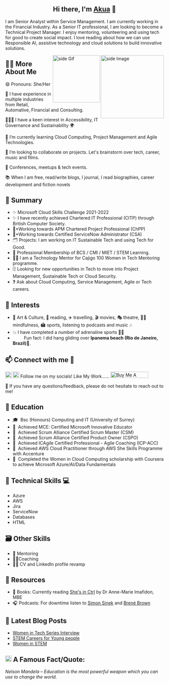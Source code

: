 
<h2 align="center">
Hi there, I'm <a href="https://linktr.ee/aopong" target="_blank" rel="noreferrer">Akua</a> 👋
</h2>

I am Senior Analyst within Service Management. I am currently working in the Financial Industry. As a Senior IT professional, I am looking to become a Technical Project Manager. I enjoy mentoring, volunteering and using tech for good to create social impact. I love reading about how we can use Responsible AI, assistive technology and cloud solutions to build innovative solutions.

<img src="https://github.com/sciencepal/sciencepal/blob/master/assets/life_balance.gif" alt="side Image" align="right" width="200" height="auto" />
<a href="https://ko-fi.com/sciencepal"> <img src="https://media3.giphy.com/media/ZEB6yFbLnhyQf7g3hn/giphy.gif" alt="side Gif" align="right" width="150" height="auto"/> </a>

## 👩‍💼 More About Me

😄 Pronouns: She/Her

🏦 I have experience in multiple industries from Retail, Automative, Financial and Consulting.

👨🏻‍💻 I have a keen interest in Accessibility, IT Governance and Sustainability 🌍

🌱 I’m currently learning Cloud Computing, Project Management and Agile Technologies.

🤝 I’m looking to collaborate on projects. Let's brainstorm over tech, career, music and films.

🍕 Conferences, meetups & tech events.

📚 When I am free, read/write blogs, I journal, I read biographies, career development and fiction novels

## 📜 Summary

- ✨ Microsoft Cloud Skills Challenge 2021-2022
- ✨ I have recently achieved Chartered IT Professional (CITP) through British Computer Society.
- 🤞*Working towards APM Chartered Project Professional (ChPP)
- 🤞*Working towards Certified ServiceNow Administrator (CSA)
- 🗂️ Projects: I am working on IT Sustainable Tech and using Tech for Good.
- 🎉 Professional Membership of BCS / CMI / MIET / STEM Learning.
- 👩‍🏫 I am a Technology Mentor for Cajigo 100 Women in Tech Mentoring programme.
- 🗄️ Looking for new opportunities in Tech to move into Project Management, Sustainable Tech or Cloud Security.
- ❓ Ask about Cloud Computing, Service Management, Agile or Tech careers.

## 🧐 Interests
- 🎨 Art & Culture, 📖 reading, ✈️ travelling, 🎬 movies, 🎭 theatre, 🧘‍♀️ mindfulness, 🏟️ sports, listening to podcasts and music 🎶
- 💥 I have completed a number of adrenaline sports 🧗‍♀️
- &nbsp;&nbsp;<img src="https://github.com/SP-XD/SP-XD/blob/main/images/lightning.gif?raw=true" width="12" />&nbsp;&nbsp;&nbsp;&nbsp;Fun fact: I did hang gliding over  **Ipanema beach (Rio de Janeiro, Brazil)**💖.<br>

## 📫 Connect with me :handshake:

Follow me on my socials! <a href="https://www.linkedin.com/in/akua-opong"><img align="left" src="https://raw.githubusercontent.com/yushi1007/yushi1007/main/images/linkedin.svg" alt="Yu Shi | LinkedIn" width="21px"/></a>
<a href="https://instagram.com/cs41ao"><img align="left" src="https://raw.githubusercontent.com/yushi1007/yushi1007/main/images/instagram.svg" alt="Yu Shi | Instagram" width="21px"/></a>  Like My Work......
<a href="https://www.buymeacoffee.com/aopong" target="_blank" rel="noreferrer nofollow">
     <img src="https://cdn.buymeacoffee.com/buttons/default-red.png" alt="Buy Me A Coffee" height="20" width="120" >
    </a>
</br>

💬 If you have any questions/feedback, please do not hesitate to reach out to me!

## 📖 Education
- 🎓 &nbsp;Bsc (Honours) Computing and IT (University of Surrey)
- 🎯 &nbsp;Achieved MCE: Certified Microsoft Innovative Educator
- 🎯 &nbsp;Achieved Scrum Alliance Certified Scrum Master (CSM)
- 🎯 &nbsp;Achieved Scrum Alliance Certified Product Owner (CSPO)
- 🎯 &nbsp;Achieved ICAgile Certified Professional - Agile Coaching (ICP-ACC)
- 🎯 &nbsp;Achieved AWS Cloud Practitioner through AWS She Skills Programme with Accenture
- 🎯 &nbsp;Completed the Women in Cloud Computing scholarship with Coursera to achieve Microsoft Azure/AI/Data Fundamentals

## 🧰 Technical Skills 💻
- Azure
- AWS
- Jira
- ServiceNow
- Databases
- HTML

## 🗃️ Other Skills
- 👯 Mentoring
- 🧑‍💻Coaching
- ✍🏻 CV and LinkedIn profile revamp

## 📖 Resources
- 📒 Books: Currently reading  [She's in Ctrl](https://aimafidon.com/books/) by Dr Anne-Marie Imafidon, MBE
- 🎧 Podcasts: For downtime listen to [Simon Sinek](https://simonsinek.com/podcast/) and [Brené Brown](https://brenebrown.com/podcasts/)

## 📝 Latest Blog Posts
<!-- BLOG-POST-LIST:START -->
- [Women in Tech Series Interview](https://thetrendycoder.com/women-in-tech-series-interview-with-akua-opong/)
- [STEM Careers for Young people](https://futurefirst.org.uk/stem-careers-advice-for-young-people/)
- [Women in STEM](https://theblackwomenintech.com/story/akua/)
<!-- BLOG-POST-LIST:END -->


## <img alt="GIF" src="https://github.com/TheDudeThatCode/TheDudeThatCode/blob/master/Assets/hmm.gif" width="20" /> A Famous Fact/Quote:
<i> Nelson Mandela – Education is the most powerful weapon which you can use to change the world.</i>

